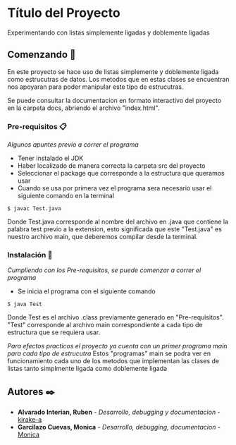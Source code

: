 # Título del Proyecto

Experimentando con listas simplemente ligadas y doblemente ligadas

## Comenzando 🚀

En este proyecto se hace uso de listas simplemente y doblemente ligada como estrucutras de datos.
Los metodos que en estas clases se encuentran nos apoyaran para poder manipular este tipo de
estrucutras.

Se puede consultar la documentacion en formato interactivo del proyecto en la carpeta docs, 
abriendo el archivo "index.html".

### Pre-requisitos 📋

_Algunos apuntes previo a correr el programa_

* Tener instalado el JDK 
* Haber localizado de manera correcta la carpeta src del proyecto
* Seleccionar el package que corresponde a la estructura que queramos usar
* Cuando se usa por primera vez el programa sera necesario usar el siguiente comando en la terminal

```
$ javac Test.java
```
Donde Test.java corresponde al nombre del archivo en .java que contiene la palabra test previo a la extension,
esto significada que este "Test.java" es nuestro archivo main, que deberemos compilar desde la terminal.

### Instalación 🔧

_Cumpliendo con los Pre-requisitos, se puede comenzar a correr el programa_

* Se inicia el programa con el siguiente comando

```
S java Test
```
Donde Test es el archivo .class previamente generado en "Pre-requisitos". "Test" corresponde al archivo main
correspondiente a cada tipo de estructura que se requiera usar.

_Para efectos practicos el proyecto ya cuenta con un primer programa main para cada tipo de estrucutra_
Estos "programas" main se podra ver en funcionamiento cada uno de los metodos que implementan las clases
de listas tanto simplmente ligada como doblemente ligada

## Autores ✒️

* **Alvarado Interian, Ruben** - *Desarrollo, debugging y documentacion* - [kirake-a](https://gist.github.com/kirake-a)
* **Garcilazo Cuevas, Monica** - *Desarrollo, debugging, documentacion* - [Monica](https://github.com/MoniGarcilazo)
